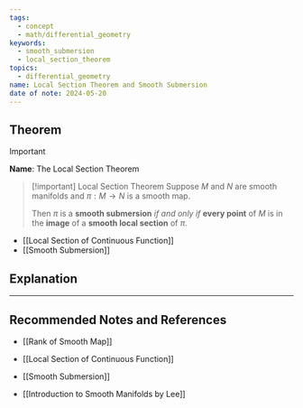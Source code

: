 ```yaml
---
tags:
  - concept
  - math/differential_geometry
keywords:
  - smooth_submersion
  - local_section_theorem
topics:
  - differential_geometry
name: Local Section Theorem and Smooth Submersion
date of note: 2024-05-20
---
```


## Theorem

>[!important]
>**Name**: The Local Section Theorem


>[!important] Local Section Theorem
>Suppose $M$ and $N$ are smooth manifolds and $\pi: M \rightarrow N$ is a smooth map. 
>
>Then $\pi$ is a **smooth submersion** *if and only if* **every point** of $M$ is in the **image** of a **smooth local section** of $\pi$.

- [[Local Section of Continuous Function]]
- [[Smooth Submersion]]


## Explanation







-----------
##  Recommended Notes and References

- [[Rank of Smooth Map]]
- [[Local Section of Continuous Function]]
- [[Smooth Submersion]]


- [[Introduction to Smooth Manifolds by Lee]]